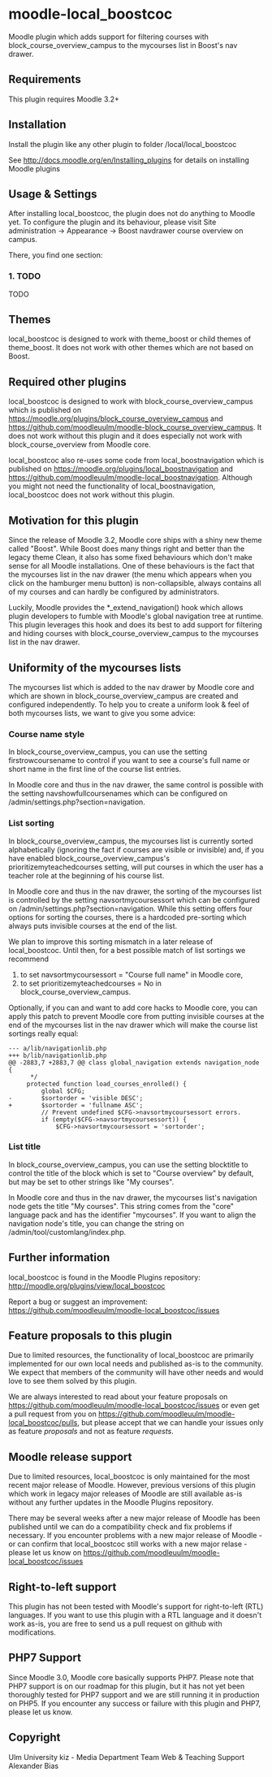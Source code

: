 moodle-local_boostcoc
=====================

Moodle plugin which adds support for filtering courses with block_course_overview_campus to the mycourses list in Boost's nav drawer.


Requirements
------------

This plugin requires Moodle 3.2+


Installation
------------

Install the plugin like any other plugin to folder
/local/local_boostcoc

See http://docs.moodle.org/en/Installing_plugins for details on installing Moodle plugins


Usage & Settings
----------------

After installing local_boostcoc, the plugin does not do anything to Moodle yet.
To configure the plugin and its behaviour, please visit Site administration -> Appearance -> Boost navdrawer course overview on campus.

There, you find one section:

### 1. TODO

TODO


Themes
------

local_boostcoc is designed to work with theme_boost or child themes of theme_boost.
It does not work with other themes which are not based on Boost.


Required other plugins
----------------------

local_boostcoc is designed to work with block_course_overview_campus which is published on https://moodle.org/plugins/block_course_overview_campus and https://github.com/moodleuulm/moodle-block_course_overview_campus.
It does not work without this plugin and it does especially not work with block_course_overview from Moodle core.

local_boostcoc also re-uses some code from local_boostnavigation which is published on https://moodle.org/plugins/local_boostnavigation and https://github.com/moodleuulm/moodle-local_boostnavigation.
Although you might not need the functionality of local_boostnavigation, local_boostcoc does not work without this plugin.


Motivation for this plugin
--------------------------

Since the release of Moodle 3.2, Moodle core ships with a shiny new theme called "Boost". While Boost does many things right and better than the legacy theme Clean, it also has some fixed behaviours which don't make sense for all Moodle installations. One of these behaviours is the fact that the mycourses list in the nav drawer (the menu which appears when you click on the hamburger menu button) is non-collapsible, always contains all of my courses and can hardly be configured by administrators.

Luckily, Moodle provides the *_extend_navigation() hook which allows plugin developers to fumble with Moodle's global navigation tree at runtime. This plugin leverages this hook and does its best to add support for filtering and hiding courses with block_course_overview_campus to the mycourses list in the nav drawer.


Uniformity of the mycourses lists
---------------------------------

The mycourses list which is added to the nav drawer by Moodle core and which are shown in block_course_overview_campus are created and configured independently. To help you to create a uniform look & feel of both mycourses lists, we want to give you some advice:

### Course name style

In block_course_overview_campus, you can use the setting firstrowcoursename to control if you want to see a course's full name or short name in the first line of the course list entries.

In Moodle core and thus in the nav drawer, the same control is possible with the setting navshowfullcoursenames which can be configured on /admin/settings.php?section=navigation.


### List sorting

In block_course_overview_campus, the mycourses list is currently sorted alphabetically (ignoring the fact if courses are visible or invisible) and, if you have enabled block_course_overview_campus's prioritizemyteachedcourses setting, will put courses in which the user has a teacher role at the beginning of his course list.

In Moodle core and thus in the nav drawer, the sorting of the mycourses list is controlled by the setting navsortmycoursessort which can be configured on /admin/settings.php?section=navigation. While this setting offers four options for sorting the courses, there is a hardcoded pre-sorting which always puts invisible courses at the end of the list.

We plan to improve this sorting mismatch in a later release of local_boostcoc. Until then, for a best possible match of list sortings we recommend
1. to set navsortmycoursessort = "Course full name" in Moodle core,
2. to set prioritizemyteachedcourses = No in block_course_overview_campus.

Optionally, if you can and want to add core hacks to Moodle core, you can apply this patch to prevent Moodle core from putting invisible courses at the end of the mycourses list in the nav drawer which will make the course list sortings really equal:

```
--- a/lib/navigationlib.php
+++ b/lib/navigationlib.php
@@ -2883,7 +2883,7 @@ class global_navigation extends navigation_node {
      */
     protected function load_courses_enrolled() {
         global $CFG;
-        $sortorder = 'visible DESC';
+        $sortorder = 'fullname ASC';
         // Prevent undefined $CFG->navsortmycoursessort errors.
         if (empty($CFG->navsortmycoursessort)) {
             $CFG->navsortmycoursessort = 'sortorder';
```


### List title

In block_course_overview_campus, you can use the setting blocktitle to control the title of the block which is set to "Course overview" by default, but may be set to other strings like "My courses".

In Moodle core and thus in the nav drawer, the mycourses list's navigation node gets the title "My courses". This string comes from the "core" language pack and has the identifier "mycourses". If you want to align the navigation node's title, you can change the string on /admin/tool/customlang/index.php.


Further information
-------------------

local_boostcoc is found in the Moodle Plugins repository: http://moodle.org/plugins/view/local_boostcoc

Report a bug or suggest an improvement: https://github.com/moodleuulm/moodle-local_boostcoc/issues


Feature proposals to this plugin
--------------------------------

Due to limited resources, the functionality of local_boostcoc are primarily implemented for our own local needs and published as-is to the community. We expect that members of the community will have other needs and would love to see them solved by this plugin.

We are always interested to read about your feature proposals on https://github.com/moodleuulm/moodle-local_boostcoc/issues or even get a pull request from you on https://github.com/moodleuulm/moodle-local_boostcoc/pulls, but please accept that we can handle your issues only as feature _proposals_ and not as feature _requests_.


Moodle release support
----------------------

Due to limited resources, local_boostcoc is only maintained for the most recent major release of Moodle. However, previous versions of this plugin which work in legacy major releases of Moodle are still available as-is without any further updates in the Moodle Plugins repository.

There may be several weeks after a new major release of Moodle has been published until we can do a compatibility check and fix problems if necessary. If you encounter problems with a new major release of Moodle - or can confirm that local_boostcoc still works with a new major relase - please let us know on https://github.com/moodleuulm/moodle-local_boostcoc/issues


Right-to-left support
---------------------

This plugin has not been tested with Moodle's support for right-to-left (RTL) languages.
If you want to use this plugin with a RTL language and it doesn't work as-is, you are free to send us a pull request on
github with modifications.


PHP7 Support
------------

Since Moodle 3.0, Moodle core basically supports PHP7.
Please note that PHP7 support is on our roadmap for this plugin, but it has not yet been thoroughly tested for PHP7 support and we are still running it in production on PHP5.
If you encounter any success or failure with this plugin and PHP7, please let us know.


Copyright
---------

Ulm University
kiz - Media Department
Team Web & Teaching Support
Alexander Bias
